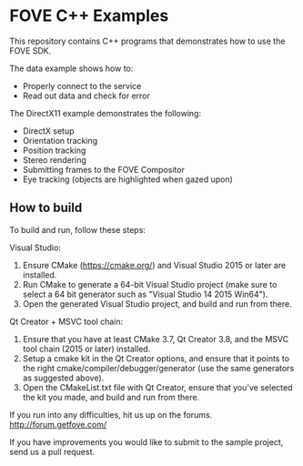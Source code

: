 # FOVE C++ Examples

This repository contains C++ programs that demonstrates how to use the FOVE SDK.

The data example shows how to:
- Properly connect to the service
- Read out data and check for error

The DirectX11 example demonstrates the following:
- DirectX setup
- Orientation tracking
- Position tracking
- Stereo rendering
- Submitting frames to the FOVE Compositor
- Eye tracking (objects are highlighted when gazed upon)

## How to build

To build and run, follow these steps:

Visual Studio:
1. Ensure CMake (https://cmake.org/) and Visual Studio 2015 or later are installed.
2. Run CMake to generate a 64-bit Visual Studio project (make sure to select a 64 bit generator such as "Visual Studio 14 2015 Win64").
3. Open the generated Visual Studio project, and build and run from there.

Qt Creator + MSVC tool chain:
1. Ensure that you have at least CMake 3.7, Qt Creator 3.8, and the MSVC tool chain (2015 or later) installed.
2. Setup a cmake kit in the Qt Creator options, and ensure that it points to the right cmake/compiler/debugger/generator (use the same generators as suggested above).
3. Open the CMakeList.txt file with Qt Creator, ensure that you've selected the kit you made, and build and run from there.

If you run into any difficulties, hit us up on the forums. http://forum.getfove.com/

If you have improvements you would like to submit to the sample project, send us a pull request.
